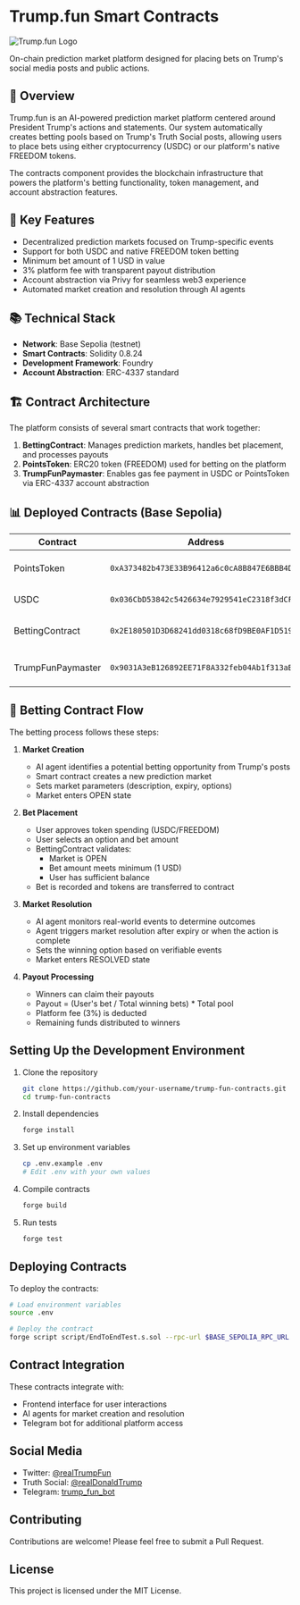 # Trump.fun Smart Contracts

![Trump.fun Logo](https://fxewzungnacaxpsnowcu.supabase.co/storage/v1/object/public/trump-fun/logo/trump.fun.logo.jpg)

On-chain prediction market platform designed for placing bets on Trump's social media posts and public actions.

## 📝 Overview

Trump.fun is an AI-powered prediction market platform centered around President Trump's actions and statements. Our system automatically creates betting pools based on Trump's Truth Social posts, allowing users to place bets using either cryptocurrency (USDC) or our platform's native FREEDOM tokens.

The contracts component provides the blockchain infrastructure that powers the platform's betting functionality, token management, and account abstraction features.

## 🔑 Key Features

- Decentralized prediction markets focused on Trump-specific events
- Support for both USDC and native FREEDOM token betting
- Minimum bet amount of 1 USD in value
- 3% platform fee with transparent payout distribution
- Account abstraction via Privy for seamless web3 experience
- Automated market creation and resolution through AI agents

## 📚 Technical Stack

- **Network**: Base Sepolia (testnet)
- **Smart Contracts**: Solidity 0.8.24
- **Development Framework**: Foundry
- **Account Abstraction**: ERC-4337 standard

## 🏗️ Contract Architecture

The platform consists of several smart contracts that work together:

1. **BettingContract**: Manages prediction markets, handles bet placement, and processes payouts
2. **PointsToken**: ERC20 token (FREEDOM) used for betting on the platform
3. **TrumpFunPaymaster**: Enables gas fee payment in USDC or PointsToken via ERC-4337 account abstraction

## 📊 Deployed Contracts (Base Sepolia)

| Contract | Address | Description |
|----------|---------|-------------|
| PointsToken | `0xA373482b473E33B96412a6c0cA8B847E6BBB4D0d` | Native platform token (FREEDOM) |
| USDC | `0x036CbD53842c5426634e7929541eC2318f3dCF7e` | USD Coin on Base Sepolia |
| BettingContract | `0x2E180501D3D68241dd0318c68fD9BE0AF1D519a1` | Manages prediction markets |
| TrumpFunPaymaster | `0x9031A3eB126892EE71F8A332feb04Ab1f313aB48` | Enables gas payments in USDC/FREEDOM |

## 🎲 Betting Contract Flow

The betting process follows these steps:

1. **Market Creation**
   - AI agent identifies a potential betting opportunity from Trump's posts
   - Smart contract creates a new prediction market
   - Sets market parameters (description, expiry, options)
   - Market enters OPEN state

2. **Bet Placement**
   - User approves token spending (USDC/FREEDOM)
   - User selects an option and bet amount
   - BettingContract validates:
     - Market is OPEN
     - Bet amount meets minimum (1 USD)
     - User has sufficient balance
   - Bet is recorded and tokens are transferred to contract

3. **Market Resolution**
   - AI agent monitors real-world events to determine outcomes
   - Agent triggers market resolution after expiry or when the action is complete
   - Sets the winning option based on verifiable events
   - Market enters RESOLVED state

4. **Payout Processing**
   - Winners can claim their payouts
   - Payout = (User's bet / Total winning bets) * Total pool
   - Platform fee (3%) is deducted
   - Remaining funds distributed to winners

## Setting Up the Development Environment

1. Clone the repository
   ```bash
   git clone https://github.com/your-username/trump-fun-contracts.git
   cd trump-fun-contracts
   ```

2. Install dependencies
   ```bash
   forge install
   ```

3. Set up environment variables
   ```bash
   cp .env.example .env
   # Edit .env with your own values
   ```

4. Compile contracts
   ```bash
   forge build
   ```

5. Run tests
   ```bash
   forge test
   ```

## Deploying Contracts

To deploy the contracts:

```bash
# Load environment variables
source .env

# Deploy the contract
forge script script/EndToEndTest.s.sol --rpc-url $BASE_SEPOLIA_RPC_URL --private-key $PRIVATE_KEY --broadcast --verify --fork-url $BASE_SEPOLIA_RPC_URL
```

## Contract Integration

These contracts integrate with:
- Frontend interface for user interactions
- AI agents for market creation and resolution
- Telegram bot for additional platform access

## Social Media

- Twitter: [@realTrumpFun](https://x.com/realTrumpFun)
- Truth Social: [@realDonaldTrump](https://truthsocial.com/@realDonaldTrump)
- Telegram: [trump_fun_bot](https://t.me/trump_fun_bot)

## Contributing

Contributions are welcome! Please feel free to submit a Pull Request.

## License

This project is licensed under the MIT License.
